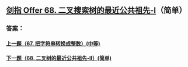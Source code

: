 ## [剑指 Offer 68. 二叉搜索树的最近公共祖先-I](https://leetcode-cn.com/problems/merge-two-sorted-lists/)（简单）





### 答案：



#### [上一题（67. 把字符串转换成整数）(中等)](https://github.com/sdwwld/leetCode/blob/master/src/main/java/com/wld/java/offer/剑指Offer67.md)

#### [下一题（68. 二叉树的最近公共祖先-II）(简单)](https://github.com/sdwwld/leetCode/blob/master/src/main/java/com/wld/java/offer/剑指Offer68-II.md)